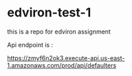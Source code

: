 # edviron-test-1

this is a repo for edviron assignment

Api endpoint is :

https://zmyf6n2ok3.execute-api.us-east-1.amazonaws.com/prod/api/defaulters
